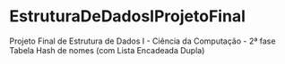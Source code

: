 # EstruturaDeDadosIProjetoFinal
Projeto Final de Estrutura de Dados I - Ciência da Computação - 2ª fase
Tabela Hash de nomes (com Lista Encadeada Dupla)
